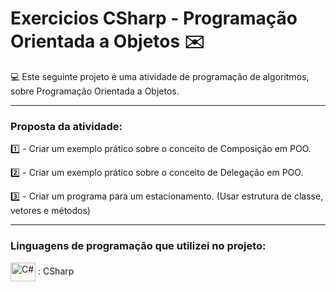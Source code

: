 # Exercicios CSharp - Programação Orientada a Objetos ✉️

💻 Este seguinte projeto é uma atividade de programação de algoritmos, sobre Programação Orientada a Objetos.

----------------------------------------------------------------------------
### Proposta da atividade:

1️⃣ - Criar um exemplo prático sobre o conceito de Composição em POO.

2️⃣ - Criar um exemplo prático sobre o conceito de Delegação em POO.

3️⃣ - Criar um programa para um estacionamento. (Usar estrutura de classe, vetores e métodos)

----------------------------------------------------------------------------

### Linguagens de programação que utilizei no projeto: 

 <img  align="center" alt="C#" height="30" width="40" src="https://cdn.jsdelivr.net/gh/devicons/devicon/icons/csharp/csharp-original.svg" /> :  CSharp


